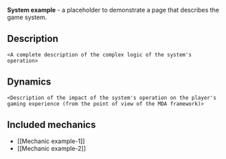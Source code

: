 **System example** - a placeholder to demonstrate a page that describes the game system.

## Description
`<A complete description of the complex logic of the system's operation>`

## Dynamics 
`<Description of the impact of the system's operation on the player's gaming experience (from the point of view of the MDA framework)>`

## Included mechanics
- [[Mechanic example-1]]
- [[Mechanic example-2]]